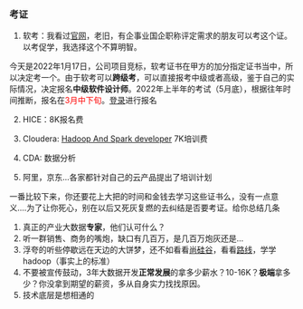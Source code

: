 ### 考证

1. 软考：我看过[官网](https://www.ruankao.org.cn/platform)，老旧，有企事业国企职称评定需求的朋友可以考这个证。以考促学，我选择这个不算明智。

  今天是2022年1月17日，公司项目竞标，软考证书在甲方的加分指定证书当中，所以决定考一个。由于软考可以**跨级考**，可以直接报考中级或者高级，鉴于自己的实际情况，决定报名**中级软件设计师**。2022年上半年的考试（5月底），根据往年时间推断，报名在<font color="red">3月中下旬</font>。[登录](https://bm.ruankao.org.cn/personalCenter/myInfo)进行报名

2. HICE：8K报名费

3. Cloudera: [Hadoop And Spark developer](http://www.eetell.net/clouderahadoop.html)  7K培训费

4. CDA: 数据分析

5. 阿里，京东...各家都针对自己的云产品提出了培训计划

一番比较下来，你还要花上大把的时间和金钱去学习这些证书么，没有一点意义....为了让你死心，别在以后又死灰复燃的去纠结是否要考证。给你总结几条

1. 真正的产业大数据**专家**，他们认可什么？
2. 听一群销售、商务的嘴炮，缺口有几百万，是几百万炮灰还是...
3. 浮夸的听些停歇远在天边的大饼梦，还不如看看[尚硅谷](https://www.bilibili.com/video/BV1cW411r7c5?p=27&spm_id_from=pageDriver)，看看[路线](https://zhuanlan.zhihu.com/p/290818039)，学学hadoop（事实上的标准）
4. 不要被宣传鼓动，3年大数据开发**正常发展**的拿多少薪水？10-16K？**极端**拿多少？你没拿到期望的薪资，多从自身实力找找原因。
5. 技术底层是想相通的